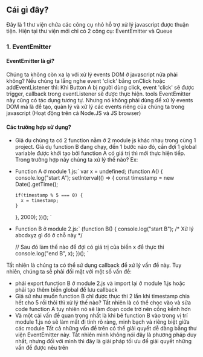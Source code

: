 ## Cái gì đây?
Đây là 1 thư viện chứa các công cụ nhỏ hỗ trợ xử lý javascript được thuận tiện. Hiện tại thư viện mới chỉ có 2 công cụ: EventEmitter và Queue

### 1. EventEmitter  
  #### EventEmitter là gì? 
  Chúng ta không còn xa lạ với xử lý events DOM ở javascript nữa phải không? 
  Nếu chúng ta lắng nghe event 'click' bằng onClick hoặc addEventListener thì: Khi Button A bị người dùng click, event 'click' sẽ được trigger, callback trong eventListener sẽ được thực hiện.
  tools EventEmitter này cũng có tác dụng tương tự. Nhưng nó không phải dùng để xử lý events DOM mà là để tạo, quản lý và xử lý các events riêng của chúng ta trong javascript (Hoạt động trên cả Node.JS và JS browser)
  #### Các trường hợp sử dụng?
  - Giả dụ chúng ta có 2 function nằm ở 2 module js khác nhau trong cùng 1 project. Giả dụ function B đang chạy, đến 1 bước nào đó, cần đợi 1 global variable được khởi tạo bởi function A có giá trị thì mới thực hiện tiếp. Trong trường hợp này chúng ta xử lý thế nào? 
  Ex:
  * Function A ở module 1.js:`
    var x = undefined;
    (function A() {
      console.log("start A");
      setInterval(() => {
        const timestamp = new Date().getTime();

        if(timestamp % 5 === 0) {
          x = timestamp;
        }
      }, 2000);
    })();
    `

  * Function B ở module 2.js:`
  (function B() {
    console.log("start B");
    /* 
      Xử lý abcdxyz gì đó ở chỗ này
    */

    // Sau đó làm thế nào để đợi có giá trị của biến x để thực thi
    console.log("end B", x);
  })();
  `

  Tất nhiên là chúng ta có thể sử dụng callback để xử lý vấn đề này. Tuy nhiên, chúng ta sẽ phải đối mặt với một số vấn đề:
  - phải export function B ở module 2.js và import lại ở module 1.js hoặc phải tạo thêm biến global để lưu callback
  - Giả sử như muốn function B chỉ được thực thi 2 lần khi timestamp chia hết cho 5 rồi thôi thì xử lý thế nào? Tất nhiên là có thể chọc vào và sửa code function A tuy nhiên nó sẽ làm đoạn code trở nên cồng kềnh hơn
  - Và một cái vấn đề quan trọng nhất là khi bê function B vào trong vị trí module 1.js nó sẽ làm mất đi tính rõ ràng, minh bạch và riêng biệt giữa các module
  Tất cả những vấn đề trên có thể giải quyết dễ dàng bằng thư viện EventEmitter này. Tất nhiên mình không nói đây là phương pháp duy nhất, nhưng đối với mình thì đây là giải pháp tối ưu để giải quyết những vấn đề được nêu trên